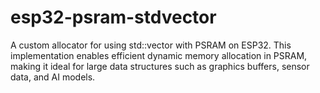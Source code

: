 # esp32-psram-stdvector
A custom allocator for using std::vector with PSRAM on ESP32. This implementation enables efficient dynamic memory allocation in PSRAM, making it ideal for large data structures such as graphics buffers, sensor data, and AI models.
